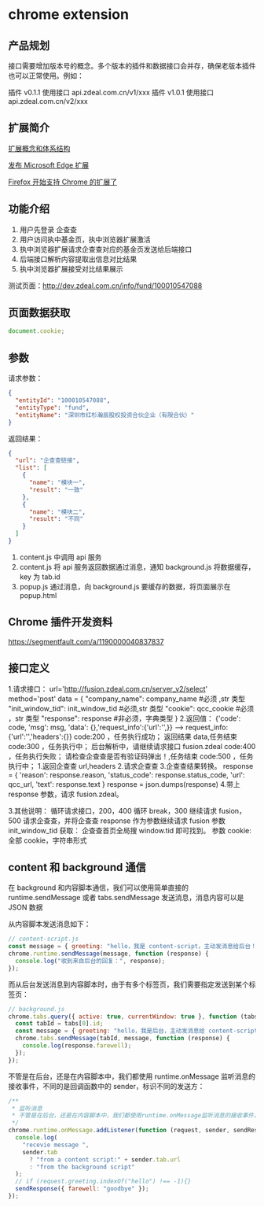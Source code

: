 # chrome extension

## 产品规划

接口需要增加版本号的概念。多个版本的插件和数据接口会并存，确保老版本插件也可以正常使用。例如：

插件 v0.1.1 使用接口 api.zdeal.com.cn/v1/xxx
插件 v1.0.1 使用接口 api.zdeal.com.cn/v2/xxx

## 扩展简介

[扩展概念和体系结构](https://learn.microsoft.com/zh-cn/microsoft-edge/extensions-chromium/getting-started/)

[发布 Microsoft Edge 扩展](https://learn.microsoft.com/zh-cn/microsoft-edge/extensions-chromium/publish/publish-extension)

[Firefox 开始支持 Chrome 的扩展了](https://zhuanlan.zhihu.com/p/21873343)

## 功能介绍

1. 用户先登录 企查查
2. 用户访问执中基金页，执中浏览器扩展激活
3. 执中浏览器扩展请求企查查对应的基金页发送给后端接口
4. 后端接口解析内容提取出信息对比结果
5. 执中浏览器扩展接受对比结果展示

测试页面：http://dev.zdeal.com.cn/info/fund/100010547088

## 页面数据获取

```js
document.cookie;
```

## 参数

请求参数：

```json
{
  "entityId": "100010547088",
  "entityType": "fund",
  "entityName": "深圳市红杉瀚辰股权投资合伙企业（有限合伙）"
}
```

返回结果：

```json
{
  "url": "企查查链接",
  "list": [
    {
      "name": "模块一",
      "result": "一致"
    },
    {
      "name": "模块二",
      "result": "不同"
    }
  ]
}
```

1. content.js 中调用 api 服务
2. content.js 将 api 服务返回数据通过消息，通知 background.js 将数据缓存，key 为 tab.id
3. popup.js 通过消息，向 background.js 要缓存的数据，将页面展示在 popup.html

## Chrome 插件开发资料

https://segmentfault.com/a/1190000040837837

## 接口定义

1.请求接口：
url='http://fusion.zdeal.com.cn/server_v2/select'
method='post'
data = {
"company_name": company_name #必须 ,str 类型
"init_window_tid": init_window_tid #必须,str 类型
"cookie": qcc_cookie #必须 ，str 类型
"response": response #非必须，字典类型
} 2.返回值：
{'code': code, 'msg': msg, 'data': {},'request_info':{'url':'',}}
--> request_info:{'url':'','headers':{}}
code:200 ，任务执行成功；
返回结果 data,任务结束
code:300 ，任务执行中；
后台解析中，请继续请求接口 fusion.zdeal
code:400 ，任务执行失败；
请检查企查查是否有验证码弹出！,任务结束
code:500 ，任务执行中； 1.返回企查查 url,headers 2.请求企查查 3.企查查结果转换。
response = {
'reason': response.reason,
'status_code': response.status_code,
'url': qcc_url,
'text': response.text
}
response = json.dumps(response) 4.带上 response 参数，请求 fusion.zdeal。

3.其他说明：
循环请求接口，200，400 循环 break，300 继续请求 fusion，500 请求企查查，并将企查查 response 作为参数继续请求 fusion
参数 init_window_tid 获取：
企查查首页全局搜 window.tid 即可找到。
参数 cookie:
全部 cookie，字符串形式

## content 和 background 通信

在 background 和内容脚本通信，我们可以使用简单直接的 runtime.sendMessage 或者 tabs.sendMessage 发送消息，消息内容可以是 JSON 数据

从内容脚本发送消息如下：

```js
// content-script.js
const message = { greeting: "hello，我是 content-script，主动发消息给后台！" };
chrome.runtime.sendMessage(message, function (response) {
  console.log("收到来自后台的回复：", response);
});
```

而从后台发送消息到内容脚本时，由于有多个标签页，我们需要指定发送到某个标签页：

```js
// background.js
chrome.tabs.query({ active: true, currentWindow: true }, function (tabs) {
  const tabId = tabs[0].id;
  const message = { greeting: "hello，我是后台，主动发消息给 content-script" };
  chrome.tabs.sendMessage(tabId, message, function (response) {
    console.log(response.farewell);
  });
});
```

不管是在后台，还是在内容脚本中，我们都使用 runtime.onMessage 监听消息的接收事件，不同的是回调函数中的 sender，标识不同的发送方：

```js
/**
 * 监听消息
 * 不管是在后台，还是在内容脚本中，我们都使用runtime.onMessage监听消息的接收事件，不同的是回调函数中的sender，标识不同的发送方
 */
chrome.runtime.onMessage.addListener(function (request, sender, sendResponse) {
  console.log(
    "recevie message ",
    sender.tab
      ? "from a content script:" + sender.tab.url
      : "from the background script"
  );
  // if (request.greeting.indexOf("hello") !== -1){}
  sendResponse({ farewell: "goodbye" });
});
```
